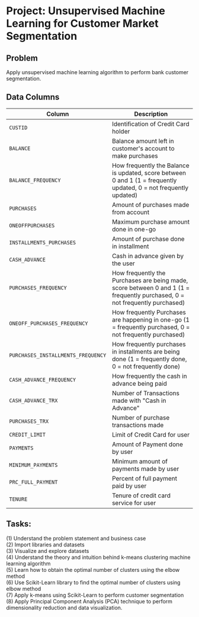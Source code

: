 # Project: Unsupervised Machine Learning for Customer Market Segmentation

## Problem
Apply unsupervised machine learning algorithm to perform bank customer segmentation.

## Data Columns
| Column | Description |
| --- | --- |
| `CUSTID` | Identification of Credit Card holder |
| `BALANCE` | Balance amount left in customer's account to make purchases |
| `BALANCE_FREQUENCY` | How frequently the Balance is updated, score between 0 and 1 (1 = frequently updated, 0 = not frequently updated) |
| `PURCHASES` | Amount of purchases made from account |
| `ONEOFFPURCHASES` | Maximum purchase amount done in one-go |
| `INSTALLMENTS_PURCHASES` | Amount of purchase done in installment |
| `CASH_ADVANCE` | Cash in advance given by the user |
| `PURCHASES_FREQUENCY` | How frequently the Purchases are being made, score between 0 and 1 (1 = frequently purchased, 0 = not frequently purchased) |
| `ONEOFF_PURCHASES_FREQUENCY` | How frequently Purchases are happening in one-go (1 = frequently purchased, 0 = not frequently purchased) |
| `PURCHASES_INSTALLMENTS_FREQUENCY` | How frequently purchases in installments are being done (1 = frequently done, 0 = not frequently done) |
| `CASH_ADVANCE_FREQUENCY` | How frequently the cash in advance being paid |
| `CASH_ADVANCE_TRX` | Number of Transactions made with "Cash in Advance" |
| `PURCHASES_TRX` | Number of purchase transactions made |
| `CREDIT_LIMIT` | Limit of Credit Card for user |
| `PAYMENTS` | Amount of Payment done by user |
| `MINIMUM_PAYMENTS` | Minimum amount of payments made by user |
| `PRC_FULL_PAYMENT` | Percent of full payment paid by user |
| `TENURE` | Tenure of credit card service for user |


## Tasks:
(1) Understand the problem statement and business case <br />
(2) Import libraries and datasets <br />
(3) Visualize and explore datasets <br /> 
(4) Understand the theory and intuition behind k-means clustering machine learning algorithm <br />
(5) Learn how to obtain the optimal number of clusters using the elbow method <br />
(6) Use Scikit-Learn library to find the optimal number of clusters using elbow method <br />
(7) Apply k-means using Scikit-Learn to perform customer segmentation <br />
(8) Apply Principal Component Analysis (PCA) technique to perform dimensionality reduction and data visualization. <br />
